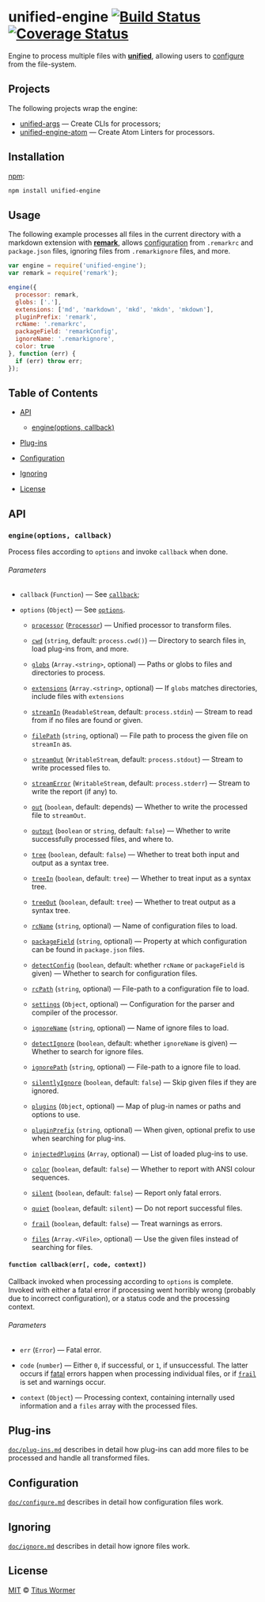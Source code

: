 # unified-engine [![Build Status][travis-badge]][travis] [![Coverage Status][codecov-badge]][codecov]

<!--lint disable heading-increment no-duplicate-headings-->

Engine to process multiple files with [**unified**][unified],
allowing users to [configure][] from the file-system.

## Projects

The following projects wrap the engine:

*   [unified-args][args] — Create CLIs for processors;
*   [unified-engine-atom][atom] — Create Atom Linters for processors.

## Installation

[npm][npm-install]:

```bash
npm install unified-engine
```

## Usage

The following example processes all files in the current directory
with a markdown extension with [**remark**][remark], allows
[configuration][configure] from `.remarkrc` and `package.json` files,
ignoring files from `.remarkignore` files, and more.

```js
var engine = require('unified-engine');
var remark = require('remark');

engine({
  processor: remark,
  globs: ['.'],
  extensions: ['md', 'markdown', 'mkd', 'mkdn', 'mkdown'],
  pluginPrefix: 'remark',
  rcName: '.remarkrc',
  packageField: 'remarkConfig',
  ignoreName: '.remarkignore',
  color: true
}, function (err) {
  if (err) throw err;
});
```

## Table of Contents

*   [API](#api)

    *   [engine(options, callback)](#engineoptions-callback)

*   [Plug-ins](#plug-ins)

*   [Configuration](#configuration)

*   [Ignoring](#ignoring)

*   [License](#license)

## API

### `engine(options, callback)`

Process files according to `options` and invoke `callback` when done.

###### Parameters

*   `callback` (`Function`) — See [`callback`][callback];

*   `options` (`Object`) — See [`options`][options].

    *   [`processor`][processor] ([`Processor`][unified-processor])
        — Unified processor to transform files.

    *   [`cwd`][cwd] (`string`, default: `process.cwd()`)
        — Directory to search files in, load plug-ins from, and more.

    *   [`globs`][globs] (`Array.<string>`, optional)
        — Paths or globs to files and directories to process.

    *   [`extensions`][extensions] (`Array.<string>`, optional)
        — If `globs` matches directories, include files with `extensions`

    *   [`streamIn`][stream-in] (`ReadableStream`, default: `process.stdin`)
        — Stream to read from if no files are found or given.

    *   [`filePath`][file-path] (`string`, optional)
        — File path to process the given file on `streamIn` as.

    *   [`streamOut`][stream-out] (`WritableStream`, default: `process.stdout`)
        — Stream to write processed files to.

    *   [`streamError`][stream-error] (`WritableStream`, default:
        `process.stderr`)
        — Stream to write the report (if any) to.

    *   [`out`][out] (`boolean`, default: depends)
        — Whether to write the processed file to `streamOut`.

    *   [`output`][output] (`boolean` or `string`, default: `false`)
        — Whether to write successfully processed files, and where to.

    *   [`tree`][tree] (`boolean`, default: `false`)
        — Whether to treat both input and output as a syntax tree.

    *   [`treeIn`][tree-in] (`boolean`, default: `tree`)
        — Whether to treat input as a syntax tree.

    *   [`treeOut`][tree-out] (`boolean`, default: `tree`)
        — Whether to treat output as a syntax tree.

    *   [`rcName`][rc-name] (`string`, optional)
        — Name of configuration files to load.

    *   [`packageField`][package-field] (`string`, optional)
        — Property at which configuration can be found in `package.json`
        files.

    *   [`detectConfig`][detect-config] (`boolean`, default: whether
        `rcName` or `packageField` is given)
        — Whether to search for configuration files.

    *   [`rcPath`][rc-path] (`string`, optional)
        — File-path to a configuration file to load.

    *   [`settings`][settings] (`Object`, optional)
        — Configuration for the parser and compiler of the processor.

    *   [`ignoreName`][ignore-name] (`string`, optional)
        — Name of ignore files to load.

    *   [`detectIgnore`][detect-ignore] (`boolean`, default: whether
        `ignoreName` is given)
        — Whether to search for ignore files.

    *   [`ignorePath`][ignore-path] (`string`, optional)
        — File-path to a ignore file to load.

    *   [`silentlyIgnore`][silently-ignore] (`boolean`, default: `false`)
        — Skip given files if they are ignored.

    *   [`plugins`][plugins] (`Object`, optional)
        — Map of plug-in names or paths and options to use.

    *   [`pluginPrefix`][plugin-prefix] (`string`, optional)
        — When given, optional prefix to use when searching for plug-ins.

    *   [`injectedPlugins`][injected-plugins] (`Array`, optional)
        — List of loaded plug-ins to use.

    *   [`color`][color] (`boolean`, default: `false`)
        — Whether to report with ANSI colour sequences.

    *   [`silent`][silent] (`boolean`, default: `false`)
        — Report only fatal errors.

    *   [`quiet`][quiet] (`boolean`, default: `silent`)
        — Do not report successful files.

    *   [`frail`][frail] (`boolean`, default: `false`)
        — Treat warnings as errors.

    *   [`files`][files] (`Array.<VFile>`, optional)
        — Use the given files instead of searching for files.

#### `function callback(err[, code, context])`

Callback invoked when processing according to `options` is complete.
Invoked with either a fatal error if processing went horribly wrong
(probably due to incorrect configuration), or a status code and the
processing context.

###### Parameters

*   `err` (`Error`) — Fatal error.

*   `code` (`number`) — Either `0`, if successful, or `1`, if
    unsuccessful.  The latter occurs if [fatal][] errors
    happen when processing individual files, or if [`frail`][frail]
    is set and warnings occur.

*   `context` (`Object`) — Processing context, containing internally
    used information and a `files` array with the processed files.

## Plug-ins

[`doc/plug-ins.md`][plug-ins] describes in detail how plug-ins
can add more files to be processed and handle all transformed files.

## Configuration

[`doc/configure.md`][configure] describes in detail how configuration
files work.

## Ignoring

[`doc/ignore.md`][ignore] describes in detail how ignore files work.

## License

[MIT][license] © [Titus Wormer][author]

<!-- Definitions -->

[travis-badge]: https://img.shields.io/travis/wooorm/unified-engine.svg

[travis]: https://travis-ci.org/wooorm/unified-engine

[codecov-badge]: https://img.shields.io/codecov/c/github/wooorm/unified-engine.svg

[codecov]: https://codecov.io/github/wooorm/unified-engine

[npm-install]: https://docs.npmjs.com/cli/install

[license]: LICENSE

[author]: http://wooorm.com

[unified]: https://github.com/wooorm/unified

[unified-processor]: https://github.com/wooorm/unified#processor

[remark]: https://github.com/wooorm/remark

[fatal]: https://github.com/wooorm/vfile#vfilefailreason-position-ruleid

[callback]: #function-callbackerr-code-context

[options]: doc/options.md#options

[processor]: doc/options.md#optionsprocessor

[cwd]: doc/options.md#optionscwd

[globs]: doc/options.md#optionsglobs

[extensions]: doc/options.md#optionsextensions

[stream-in]: doc/options.md#optionsstreamin

[file-path]: doc/options.md#optionsfilepath

[stream-out]: doc/options.md#optionsstreamout

[stream-error]: doc/options.md#optionsstreamerror

[out]: doc/options.md#optionsout

[output]: doc/options.md#optionsoutput

[tree]: doc/options.md#optionstree

[tree-in]: doc/options.md#optionstreein

[tree-out]: doc/options.md#optionstreeout

[detect-config]: doc/options.md#optionsdetectconfig

[rc-name]: doc/options.md#optionsrcname

[package-field]: doc/options.md#optionspackagefield

[rc-path]: doc/options.md#optionsrcpath

[settings]: doc/options.md#optionssettings

[detect-ignore]: doc/options.md#optionsdetectignore

[ignore-name]: doc/options.md#optionsignorename

[ignore-path]: doc/options.md#optionsignorepath

[silently-ignore]: doc/options.md#optionssilentlyignore

[plugin-prefix]: doc/options.md#optionspluginprefix

[plugins]: doc/options.md#optionsplugins

[injected-plugins]: doc/options.md#optionsinjectedplugins

[color]: doc/options.md#optionscolor

[silent]: doc/options.md#optionssilent

[quiet]: doc/options.md#optionsquiet

[frail]: doc/options.md#optionsfrail

[files]: doc/options.md#optionsfiles

[configure]: doc/configure.md

[ignore]: doc/ignore.md

[plug-ins]: doc/plug-ins.md

[atom]: https://github.com/wooorm/unified-engine-atom

[args]: https://github.com/wooorm/unified-args
